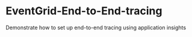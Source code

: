 # EventGrid-End-to-End-tracing
Demonstrate how to set up end-to-end tracing using application insights
